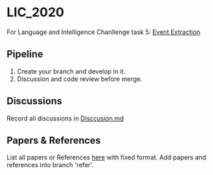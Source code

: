 # LIC_2020

For Language and Intelligence Chanllenge task 5: [Event Extraction](https://aistudio.baidu.com/aistudio/competition/detail/32?isFromCcf=true&lang=en)

## Pipeline

1. Create your branch and develop in it.
2. Discussion and code review before merge.

## Discussions

Record all discussions in [Disccusion.md](./Disccusion.md)

## Papers & References

List all papers or References [here](./Reference.md) with fixed format.
Add papers and references into branch 'refer'.
